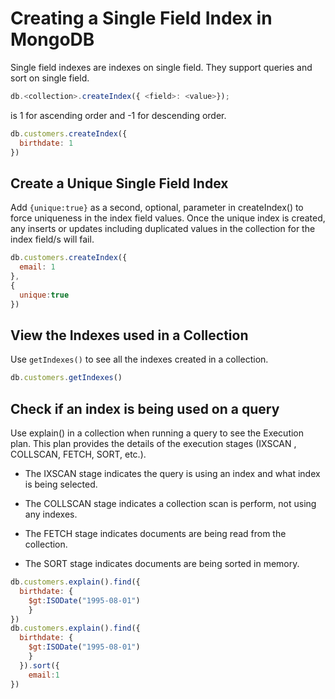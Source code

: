 # Creating a Single Field Index in MongoDB

Single field indexes are indexes on single field. They support queries and sort on single field. 

~~~js
db.<collection>.createIndex({ <field>: <value>});
~~~

<value> is 1 for ascending order and -1 for descending order. 

~~~js
db.customers.createIndex({
  birthdate: 1
})
~~~

## Create a Unique Single Field Index

Add ```{unique:true}``` as a second, optional, parameter in createIndex() to force uniqueness in the index field values. Once the unique index is created, any inserts or updates including duplicated values in the collection for the index field/s will fail.    

~~~js
db.customers.createIndex({
  email: 1
},
{
  unique:true
})
~~~

## View the Indexes used in a Collection

Use ```getIndexes()``` to see all the indexes created in a collection.

~~~js
db.customers.getIndexes()
~~~

## Check if an index is being used on a query

Use explain() in a collection when running a query to see the Execution plan. This plan provides the details of the execution stages (IXSCAN , COLLSCAN, FETCH, SORT, etc.).

* The IXSCAN stage indicates the query is using an index and what index is being selected.

* The COLLSCAN stage indicates a collection scan is perform, not using any indexes.

* The FETCH stage indicates documents are being read from the collection.

* The SORT stage indicates documents are being sorted in memory.

~~~js
db.customers.explain().find({
  birthdate: {
    $gt:ISODate("1995-08-01")
    }
})
db.customers.explain().find({
  birthdate: {
    $gt:ISODate("1995-08-01")
    }
  }).sort({
    email:1
})
~~~

